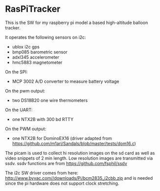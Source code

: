 RasPiTracker
============

This is the SW for my raspberry pi model a based high-altitude balloon tracker.

It operates the following sensors on i2c:

- ublox i2c gps
- bmp085 barometric sensor
- adxl345 accelerometer
- hmc5883 magnetometer

On the SPI:
- MCP 3002 A/D converter to measure battery voltage

On the pwm output:
- two DS18B20 one wire thermometers

On the UART:
- one NTX2B with 300 bd RTTY

On the PWM output:
- one NTX2B for DominoEX16 (driver adapted from https://github.com/m1ari/Sandals/blob/master/tests/dom16.c)

The picam is used to collect hi resolution images on the sd card as well as video snippets of 2 min length. Low resolution images are transmitted via ssdv. ssdv functions are from https://github.com/fsphil/ssdv

The i2c SW driver comes from here: http://www.byvac.com//downloads/Pi/bcm2835_i2cbb.zip and is needed since the pi hardware does not support clock stretching.






